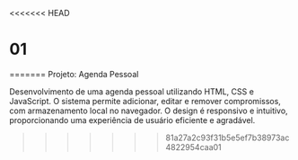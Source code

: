 <<<<<<< HEAD
# 01
=======
Projeto: Agenda Pessoal

Desenvolvimento de uma agenda pessoal utilizando HTML, CSS e JavaScript. O sistema permite adicionar, editar e remover compromissos, com armazenamento local no navegador. O design é responsivo e intuitivo, proporcionando uma experiência de usuário eficiente e agradável.
>>>>>>> 81a27a2c93f31b5e5ef7b38973ac4822954caa01
